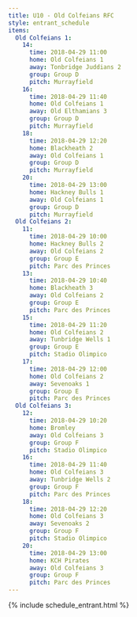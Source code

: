 ```yaml
---
title: U10 - Old Colfeians RFC
style: entrant_schedule
items:
  Old Colfeians 1:
    14:
      time: 2018-04-29 11:00
      home: Old Colfeians 1
      away: Tonbridge Juddians 2
      group: Group D
      pitch: Murrayfield
    16:
      time: 2018-04-29 11:40
      home: Old Colfeians 1
      away: Old Elthamians 3
      group: Group D
      pitch: Murrayfield
    18:
      time: 2018-04-29 12:20
      home: Blackheath 2
      away: Old Colfeians 1
      group: Group D
      pitch: Murrayfield
    20:
      time: 2018-04-29 13:00
      home: Hackney Bulls 1
      away: Old Colfeians 1
      group: Group D
      pitch: Murrayfield
  Old Colfeians 2:
    11:
      time: 2018-04-29 10:00
      home: Hackney Bulls 2
      away: Old Colfeians 2
      group: Group E
      pitch: Parc des Princes
    13:
      time: 2018-04-29 10:40
      home: Blackheath 3
      away: Old Colfeians 2
      group: Group E
      pitch: Parc des Princes
    15:
      time: 2018-04-29 11:20
      home: Old Colfeians 2
      away: Tunbridge Wells 1
      group: Group E
      pitch: Stadio Olimpico
    17:
      time: 2018-04-29 12:00
      home: Old Colfeians 2
      away: Sevenoaks 1
      group: Group E
      pitch: Parc des Princes
  Old Colfeians 3:
    12:
      time: 2018-04-29 10:20
      home: Bromley
      away: Old Colfeians 3
      group: Group F
      pitch: Stadio Olimpico
    16:
      time: 2018-04-29 11:40
      home: Old Colfeians 3
      away: Tunbridge Wells 2
      group: Group F
      pitch: Parc des Princes
    18:
      time: 2018-04-29 12:20
      home: Old Colfeians 3
      away: Sevenoaks 2
      group: Group F
      pitch: Stadio Olimpico
    20:
      time: 2018-04-29 13:00
      home: KCH Pirates
      away: Old Colfeians 3
      group: Group F
      pitch: Parc des Princes
---
```


{% include schedule_entrant.html %}
